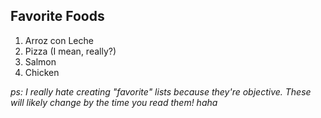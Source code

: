 ## Favorite Foods
1. Arroz con Leche
1. Pizza (I mean, really?)
1. Salmon
1. Chicken

_ps: I really hate creating "favorite" lists because they're objective.  These will likely change by the time you read them! haha_
